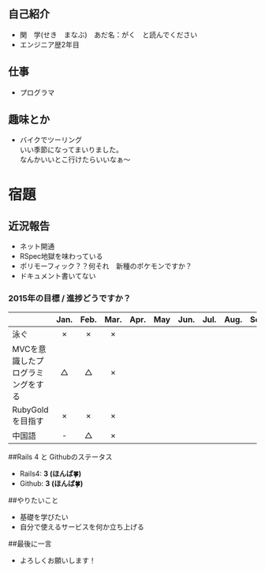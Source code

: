 ﻿## 自己紹介

- 関　学(せき　まなぶ)　あだ名：がく　と読んでください
- エンジニア歴2年目

## 仕事
- プログラマ

## 趣味とか
- バイクでツーリング  
いい季節になってまいりました。  
なんかいいとこ行けたらいいなぁ～

# 宿題 
## 近況報告
- ネット開通
- RSpec地獄を味わっている
- ポリモーフィック？？何それ　新種のポケモンですか？
- ドキュメント書いてない


### 2015年の目標 / 進捗どうですか？
|                                     |Jan.|Feb.|Mar.|Apr.|May|Jun.|Jul.|Aug.|Sep.|Oct.|Nov.|Dec.|
|:----------------------------------- |:--:|:--:|:--:|:--:|:--:|:--:|:--:|:--:|:--:|:--:|:--:|:--:|
|泳ぐ                                 | ×  | ×  |  ×  |    |    |    |    |    |    |    |    |    |
|MVCを意識したプログラミングをする    | △  | △  |  ×  |    |    |    |    |    |    |    |    |    |
|RubyGoldを目指す                     | ×  | ×  |  ×  |    |    |    |    |    |    |    |    |    |
|中国語                               | -  | △  |  ×  |    |    |    |    |    |    |    |    |    |



##Rails 4 と Githubのステータス

- Rails4: **3 (ほんば:four_leaf_clover:)**
- Github: **3 (ほんば:four_leaf_clover:)**

##やりたいこと

- 基礎を学びたい
- 自分で使えるサービスを何か立ち上げる

##最後に一言

- よろしくお願いします！ 
